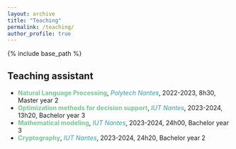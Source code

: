 ```yaml
---
layout: archive
title: "Teaching"
permalink: /teaching/
author_profile: true
---
```


{% include base_path %}

Teaching assistant
---------
* **<span style="color: #76c893">Natural Language Processing</span>**, *<span style="color: #34a0a4">Polytech Nantes</span>*, 2022-2023, 8h30, Master year 2
* **<span style="color: #76c893">Optimization methods for decision support</span>**, *<span style="color: #34a0a4">IUT Nantes</span>*, 2023-2024, 13h20, Bachelor year 3
* **<span style="color: #76c893">Mathematical modeling**, *<span style="color: #34a0a4">IUT Nantes*, 2023-2024, 24h00, Bachelor year 3
* **<span style="color: #76c893">Cryptography</span>**, *<span style="color: #34a0a4">IUT Nantes</span>*, 2023-2024, 24h20, Bachelor year 2
